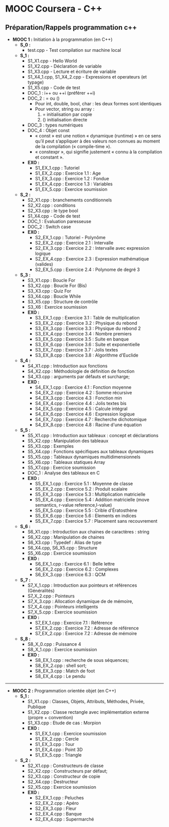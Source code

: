 # MOOC Coursera - C++
## Préparation/Rappels programmation c++

- **MOOC 1 :** Initiation à la programmation (en C++)
  - **S_0 :**
    - test.cpp - Test compilation sur machine local
  - **S_1 :**
    - S1_X1.cpp - Hello World
    - S1_X2.cpp - Déclaration de variable
    - S1_X3.cpp - Lecture et écriture de variable
    - S1_X4_1.cpp, S1_X4_2.cpp - Expressions et operateurs (et typage)
    - S1_X5.cpp - Code de test
    - DOC_1 : i++ ou ++i (préférer ++i)
    - DOC_2 : = ou ()
      - Pour int, double, bool, char : les deux formes sont identiques
      - Pour vector, string ou array :
        1. = initialisation par copie
        2. () initialisation directe
    - DOC_3 : types numériques
    - DOC_4 : Objet const
      -  « const » est une notion « dynamique (runtime) » en ce sens qu’il peut s’appliquer à des valeurs non connues au moment de la compilation (« compile-time »).
      -  « constexpr », qui signifie justement « connu à la compilation et constant ».
    - **EXO :**
      - S1_EX_1.cpp : Tutoriel
      - S1_EX_2.cpp : Exercice 1.1 : Age
      - S1_EX_3.cpp : Exercice 1.2 : Fondue
      - S1_EX_4.cpp : Exercice 1.3 : Variables
      - S1_EX_5.cpp : Exercice soumission
  - **S_2 :**
    - S2_X1.cpp : branchements conditionnels
    - S2_X2.cpp : conditions
    - S2_X3.cpp : le type bool
    - S1_X4.cpp - Code de test
    - DOC_1 : Evaluation paresseuse
    - DOC_2 : Switch case
    - **EXO :**
      - S2_EX_1.cpp : Tutoriel -  Polynôme
      - S2_EX_2.cpp : Exercice 2.1 : Intervalle
      - S2_EX_3.cpp : Exercice 2.2 : Intervalle avec expression logique
      - S2_EX_4.cpp : Exercice 2.3 : Expression mathématique (valides)
      - S2_EX_5.cpp : Exercice 2.4 : Polynome de degré 3
  - **S_3 :**
    - S3_X1.cpp : Boucle For
    - S3_X2.cpp : Boucle For (Bis)
    - S3_X3.cpp : Quiz For
    - S3_X4.cpp : Boucle While
    - S3_X5.cpp : Structure de contrôle
    - S3_X6 : Exercice soumission
    - **EXO :**
      - S3_EX_1.cpp : Exercice 3.1 : Table de multiplication
      - S3_EX_2.cpp : Exercice 3.2 : Physique du rebond   
      - S3_EX_3.cpp : Exercice 3.3 : Physique du rebond 2
      - S3_EX_4.cpp : Exercice 3.4 : Nombre premiers
      - S3_EX_5.cpp : Exercice 3.5 : Suite en banque
      - S3_EX_6.cpp : Exercice 3.6 : Suite et exponentielle
      - S3_EX_7.cpp : Exercice 3.7 : Jolis textes
      - S3_EX_8.cpp : Exercice 3.8 : Algorithme d'Euclide
  - **S_4 :**
    - S4_X1.cpp : Introduction aux fonctions
    - S4_X2.cpp : Méthodologie de définition de fonction
    - S4_X3.cpp : arguments par défauts et surcharge;
    - **EXO :**
      - S4_EX_1.cpp : Exercice 4.1 : Fonction moyenne
      - S4_EX_2.cpp : Exercice 4.2 : Somme récursive
      - S4_EX_3.cpp : Exercice 4.3 : Fonction min
      - S4_EX_4.cpp : Exercice 4.4 : Jolis textes bis
      - S4_EX_5.cpp : Exercice 4.5 : Calcule intégral
      - S4_EX_6.cpp : Exercice 4.6 : Expression logique
      - S4_EX_7.cpp : Exercice 4.7 : Recherche dichotomique
      - S4_EX_8.cpp : Exercice 4.8 : Racine d'une équation
  - **S_5 :**
    - S5_X1.cpp : Introduction aux tableaux : concept et déclarations
    - S5_X2.cpp : Manipulation des tableaux
    - S5_X3.cpp : Exemples
    - S5_X4.cpp : Fonctions spécifiques aux tableaux dynamiques
    - S5_X5.cpp : Tableaux dynamiques multidimensionnels
    - S5_X6.cpp : Tableaux statiques Array
    - S5_X7.cpp : Exercice soumission
    - DOC_1 : Analyse des tableaux en C
    - **EXO :**
      - S5_EX_1.cpp : Exercice 5.1 : Moyenne de classe
      - S5_EX_2.cpp : Exercice 5.2 : Produit scalaire
      - S5_EX_3.cpp : Exercice 5.3 : Multiplication matricielle
      - S5_EX_4.cpp : Exercice 5.4 : Addition matricielle (move semantics, r-value reference,l-value)
      - S5_EX_5.cpp : Exercice 5.5 : Crible d'Ératosthène
      - S5_EX_6.cpp : Exercice 5.6 : Elements en indices
      - S5_EX_7.cpp : Exercice 5.7 : Placement sans recouvrement
  - **S_6 :**
    - S6_X1.cpp : Introduction aux chaines de caractères : string
    - S6_X2.cpp : Manipulation de chaines
    - S6_X3.cpp : Typedef : Alias de type
    - S6_X4.cpp, S6_X5.cpp  : Structure
    - S5_X6.cpp : Exercice soumission
    - **EXO :**
      - S6_EX_1.cpp : Exercice 6.1 : Belle lettre
      - S6_EX_2.cpp : Exercice 6.2 : Complexes
      - S6_EX_3.cpp : Exercice 6.3 : QCM
  - **S_7 :**
    - S7_X_1.cpp : Introduction aux pointeurs et références (Généralités)
    - S7_X_2.cpp : Pointeurs
    - S7_X_3.cpp : Allocation dynamique de de mémoire,
    - S7_X_4.cpp : Pointeurs intelligents
    - S7_X_5.cpp : Exercice soumission
    - **EXO :**
      - S7_EX_1.cpp : Exercice 7.1 : Référence
      - S7_EX_2.cpp : Exercice 7.2 : Adresse de référence
      - S7_EX_2.cpp : Exercice 7.2 : Adresse de mémoire
  - **S_8 :**
    - S8_X_0.cpp : Puissance 4
    - S8_X_1.cpp : Exercice soumission
    - **EXO :**
      - S8_EX_1.cpp : recherche de sous séquences;
      - S8_EX_2.cpp : shell sort;
      - S8_EX_3.cpp : Match de foot
      - S8_EX_4.cpp : Le pendu
--------

- **MOOC 2 :** Programmation orientée objet (en C++)
  - **S_1 :**
    - S1_X1.cpp : Classes, Objets, Attributs, Méthodes, Privée, Publique
    - S1_X2.cpp : Classe rectangle avec implémentation externe (propre + convention)
    - S1_X3.cpp : Etude de cas : Morpion
    - **EXO :**
      - S1_EX_1.cpp : Exercice soumission
      - S1_EX_2.cpp : Cercle
      - S1_EX_3.cpp : Tour
      - S1_EX_4.cpp : Point 3D
      - S1_EX_5.cpp : Triangle
  - **S_2 :**
    - S2_X1.cpp : Constructeurs de classe
    - S2_X2.cpp : Constructeurs par défaut;
    - S2_X3.cpp : Constructeur de copie
    - S2_X4.cpp : Destructeur
    - S2_X5.cpp : Exercice soumission
    - **EXO :**
      - S2_EX_1.cpp : Peluches
      - S2_EX_2.cpp : Apéro
      - S2_EX_3.cpp : Fleur
      - S2_EX_4.cpp : Banque
      - S2_EX_4.cpp : Supermarché
